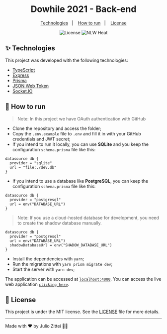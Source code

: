<h1 align="center">Dowhile 2021 - Back-end</h1>

<p align="center">
  <a href="#-technologies">Technologies</a>&nbsp;&nbsp;&nbsp;|&nbsp;&nbsp;&nbsp;
  <a href="#-how-to-run">How to run</a>&nbsp;&nbsp;&nbsp;|&nbsp;&nbsp;&nbsp;
  <a href="#-license">License</a>
</p>

<p align="center">
  <img alt="License" src="https://img.shields.io/static/v1?label=license&message=MIT&color=8257E5&labelColor=000000">
  <img src="https://img.shields.io/static/v1?label=NLW&message=Heat&color=8257E5&labelColor=000000" alt="NLW Heat" />
</p>

## ✨ Technologies

This project was developed with the following technologies:

- [TypeScript](https://www.typescriptlang.org/)
- [Express](https://expressjs.com/pt-br/)
- [Prisma](https://www.prisma.io/)
- [JSON Web Token](https://jwt.io/)
- [Socket.IO](https://socket.io/)

## 🚀 How to run

> Note: In this project we have OAuth authentication with GitHub

- Clone the repository and access the folder;
- Copy the `.env.example` file to `.env` and fill it in with your GitHub credentials and JWT secret;
- If you intend to run it locally, you can use **SQLite** and you keep the configuration `schema.prisma` file like this:

```
datasource db {
  provider = "sqlite"
  url = "file:./dev.db"
}
```

- If you intend to use a database like **PostgreSQL**, you can keep the configuration `schema.prisma` file like this:

```
datasource db {
  provider = "postgresql"
  url = env("DATABASE_URL")
}
```

> Note: If you use a cloud-hosted database for development, you need to create the shadow database manually.

```
datasource db {
  provider = "postgresql"
  url = env("DATABASE_URL")
  shadowDatabaseUrl = env("SHADOW_DATABASE_URL")
}
```

- Install the dependencies with `yarn`;
- Run the migrations with `yarn prism migrate dev`;
- Start the server with `yarn dev`;

The application can be accessed at [`localhost:4000`](http://localhost:4000).
You can access the live web application [`clicking here`]().

## 📄 License

This project is under the MIT license. See the [LICENSE](LICENSE) file for more details.

---

Made with ♥ by Julio Zittei 👋🏻
